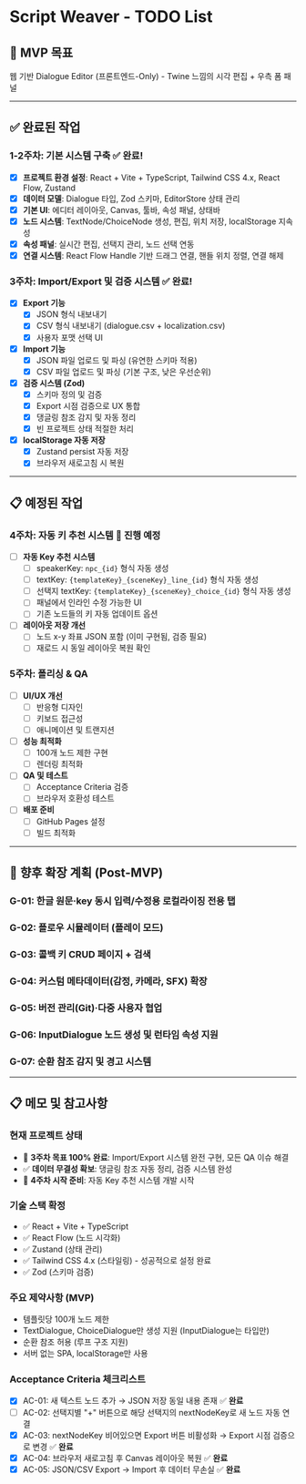 # Script Weaver - TODO List

## 🎯 MVP 목표
웹 기반 Dialogue Editor (프론트엔드-Only) - Twine 느낌의 시각 편집 + 우측 폼 패널

---

## ✅ 완료된 작업

### 1-2주차: 기본 시스템 구축 ✅ **완료!**
- [x] **프로젝트 환경 설정**: React + Vite + TypeScript, Tailwind CSS 4.x, React Flow, Zustand
- [x] **데이터 모델**: Dialogue 타입, Zod 스키마, EditorStore 상태 관리
- [x] **기본 UI**: 에디터 레이아웃, Canvas, 툴바, 속성 패널, 상태바
- [x] **노드 시스템**: TextNode/ChoiceNode 생성, 편집, 위치 저장, localStorage 지속성
- [x] **속성 패널**: 실시간 편집, 선택지 관리, 노드 선택 연동
- [x] **연결 시스템**: React Flow Handle 기반 드래그 연결, 핸들 위치 정렬, 연결 해제

### 3주차: Import/Export 및 검증 시스템 ✅ **완료!**
- [x] **Export 기능**
  - [x] JSON 형식 내보내기
  - [x] CSV 형식 내보내기 (dialogue.csv + localization.csv)
  - [x] 사용자 포맷 선택 UI
- [x] **Import 기능**
  - [x] JSON 파일 업로드 및 파싱 (유연한 스키마 적용)
  - [x] CSV 파일 업로드 및 파싱 (기본 구조, 낮은 우선순위)
- [x] **검증 시스템 (Zod)**
  - [x] 스키마 정의 및 검증
  - [x] Export 시점 검증으로 UX 통합
  - [x] 댕글링 참조 감지 및 자동 정리
  - [x] 빈 프로젝트 상태 적절한 처리
- [x] **localStorage 자동 저장**
  - [x] Zustand persist 자동 저장
  - [x] 브라우저 새로고침 시 복원

---

## 📋 예정된 작업

### 4주차: 자동 키 추천 시스템 🎯 **진행 예정**
- [ ] **자동 Key 추천 시스템**
  - [ ] speakerKey: `npc_{id}` 형식 자동 생성
  - [ ] textKey: `{templateKey}_{sceneKey}_line_{id}` 형식 자동 생성
  - [ ] 선택지 textKey: `{templateKey}_{sceneKey}_choice_{id}` 형식 자동 생성
  - [ ] 패널에서 인라인 수정 가능한 UI
  - [ ] 기존 노드들의 키 자동 업데이트 옵션
- [ ] **레이아웃 저장 개선**
  - [ ] 노드 x-y 좌표 JSON 포함 (이미 구현됨, 검증 필요)
  - [ ] 재로드 시 동일 레이아웃 복원 확인

### 5주차: 폴리싱 & QA
- [ ] **UI/UX 개선**
  - [ ] 반응형 디자인
  - [ ] 키보드 접근성
  - [ ] 애니메이션 및 트랜지션
- [ ] **성능 최적화**
  - [ ] 100개 노드 제한 구현
  - [ ] 렌더링 최적화
- [ ] **QA 및 테스트**
  - [ ] Acceptance Criteria 검증
  - [ ] 브라우저 호환성 테스트
- [ ] **배포 준비**
  - [ ] GitHub Pages 설정
  - [ ] 빌드 최적화

---

## 🔮 향후 확장 계획 (Post-MVP)

### G-01: 한글 원문·key 동시 입력/수정용 로컬라이징 전용 탭
### G-02: 플로우 시뮬레이터 (플레이 모드)
### G-03: 콜백 키 CRUD 페이지 + 검색
### G-04: 커스텀 메타데이터(감정, 카메라, SFX) 확장
### G-05: 버전 관리(Git)·다중 사용자 협업
### G-06: InputDialogue 노드 생성 및 런타임 속성 지원
### G-07: 순환 참조 감지 및 경고 시스템

---

## 📋 메모 및 참고사항

### 현재 프로젝트 상태
- 🎉 **3주차 목표 100% 완료**: Import/Export 시스템 완전 구현, 모든 QA 이슈 해결
- ✅ **데이터 무결성 확보**: 댕글링 참조 자동 정리, 검증 시스템 완성
- 🚀 **4주차 시작 준비**: 자동 Key 추천 시스템 개발 시작

### 기술 스택 확정
- ✅ React + Vite + TypeScript
- ✅ React Flow (노드 시각화)
- ✅ Zustand (상태 관리)
- ✅ Tailwind CSS 4.x (스타일링) - 성공적으로 설정 완료
- ✅ Zod (스키마 검증)

### 주요 제약사항 (MVP)
- 템플릿당 100개 노드 제한
- TextDialogue, ChoiceDialogue만 생성 지원 (InputDialogue는 타입만)
- 순환 참조 허용 (루프 구조 지원)
- 서버 없는 SPA, localStorage만 사용

### Acceptance Criteria 체크리스트
- [x] AC-01: 새 텍스트 노드 추가 → JSON 저장 동일 내용 존재 ✅ **완료**
- [ ] AC-02: 선택지별 "+" 버튼으로 해당 선택지의 nextNodeKey로 새 노드 자동 연결
- [x] AC-03: nextNodeKey 비어있으면 Export 버튼 비활성화 → Export 시점 검증으로 변경 ✅ **완료**
- [x] AC-04: 브라우저 새로고침 후 Canvas 레이아웃 복원 ✅ **완료**
- [x] AC-05: JSON/CSV Export → Import 후 데이터 무손실 ✅ **완료** 